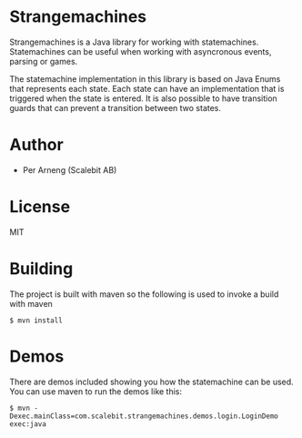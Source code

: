 Strangemachines
===============

Strangemachines is a Java library for working with statemachines. Statemachines can
be useful when working with asyncronous events, parsing or games.

The statemachine implementation in this library is based on Java Enums that represents
each state. Each state can have an implementation that is triggered when the state
is entered. It is also possible to have transition guards that can prevent a transition
between two states.

Author
=====
* Per Arneng (Scalebit AB)

License
=======
MIT

Building
========
The project is built with maven so the following is used to invoke a build with maven

    $ mvn install

Demos
=====
There are demos included showing you how the statemachine can be used. You can use maven
to run the demos like this:

    $ mvn -Dexec.mainClass=com.scalebit.strangemachines.demos.login.LoginDemo exec:java
